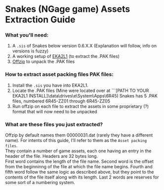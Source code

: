 # Snakes (NGage game) Assets Extraction Guide

### What you'll need:
1. A ```.sis``` of Snakes below version 0.6.X.X (Explanation will follow, info on versions is fuzzy)
2. A working setup of [EKA2L1](https://github.com/EKA2L1/EKA2L1) (to extract the .PAK files)
3. [Offzip](http://aluigi.altervista.org/search.php?src=offzip) to unpack the .PAK files

### How to extract asset packing files PAK files:
1. Install the ```.sis``` you have into EKA2L1.
2. Locate the .PAK files (Mine were located over at ```\[PATH TO YOUR EKA2L1 INSTALL\]\data\drives\e\System\Apps\6R45)
   Snakes has 5 .PAK files, numbered 6R45-ZZ01 through 6R45-ZZ05
3. Run offzip on each file to extract the assets in some proprietary (?) format that will now need to be unpacked

### What are these files you just extracted?
Offzip by default names them 00000031.dat (rarely they have a different name). For intents of this guide, I'll refer to them as the ```Asset packing files```.   
They contain a number of game assets, each one having an entry in the header of the file. Headers are 32 bytes long.   
First word contains the length of the file name. Second word is the offset from the beginninng of the file at which the file name begins. Fourth and fifth word follow the same logic as described above, but they point to the contents of the file itself along with its length. Last 2 words are reserves for some sort of a numbering system.

